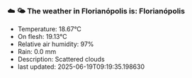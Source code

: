 ### ☁️ 🌤️  The weather in Florianópolis is: Florianópolis

- Temperature: 18.67°C
- On flesh: 19.13°C
- Relative air humidity: 97%
- Rain: 0.0 mm
- Description: Scattered clouds
- last updated: 2025-06-19T09:19:35.198630

